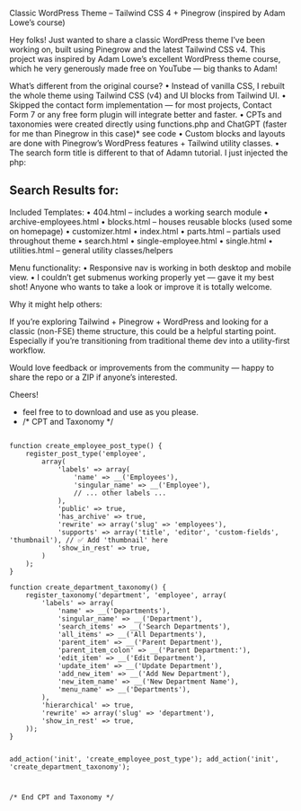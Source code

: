 Classic WordPress Theme – Tailwind CSS 4 + Pinegrow (inspired by Adam Lowe’s course)

Hey folks! Just wanted to share a classic WordPress theme I’ve been working on, built using Pinegrow and the latest Tailwind CSS v4. This project was inspired by Adam Lowe’s excellent WordPress theme course, which he very generously made free on YouTube — big thanks to Adam!

What’s different from the original course?
	•	Instead of vanilla CSS, I rebuilt the whole theme using Tailwind CSS (v4) and UI blocks from Tailwind UI.
	•	Skipped the contact form implementation — for most projects, Contact Form 7 or any free form plugin will integrate better and faster.
	•	CPTs and taxonomies were created directly using functions.php and ChatGPT (faster for me than Pinegrow in this case)* see code
	•	Custom blocks and layouts are done with Pinegrow’s WordPress features + Tailwind utility classes.
	•	The search form title is different to that of Adamn tutorial. I just injected the php:  <h2 class="text-3xl font-bold mb-8">
    Search Results for: <span class="text-red-600"><?php echo esc_html( get_search_query() ); ?></span></h2>

 

Included Templates:
	•	404.html – includes a working search module
	•	archive-employees.html
	•	blocks.html – houses reusable blocks (used some on homepage)
	•	customizer.html
	•	index.html
	•	parts.html – partials used throughout theme
	•	search.html
	•	single-employee.html
	•	single.html
	•	utilities.html – general utility classes/helpers

Menu functionality:
	•	Responsive nav is working in both desktop and mobile view.
	•	I couldn’t get submenus working properly yet — gave it my best shot! Anyone who wants to take a look or improve it is totally welcome.

Why it might help others:

If you’re exploring Tailwind + Pinegrow + WordPress and looking for a classic (non-FSE) theme structure, this could be a helpful starting point. Especially if you’re transitioning from traditional theme dev into a utility-first workflow.

Would love feedback or improvements from the community — happy to share the repo or a ZIP if anyone’s interested.

Cheers!

* feel free to to download and use as you please. 
* /* CPT and Taxonomy */

<code>
function create_employee_post_type() {
    register_post_type('employee',
        array(
            'labels' => array(
                'name' => __('Employees'),
                'singular_name' => __('Employee'),
                // ... other labels ...
            ),
            'public' => true,
            'has_archive' => true,
            'rewrite' => array('slug' => 'employees'),
            'supports' => array('title', 'editor', 'custom-fields', 'thumbnail'), // ✅ Add 'thumbnail' here
            'show_in_rest' => true,
        )
    );
}
</code>
<code>
function create_department_taxonomy() {
    register_taxonomy('department', 'employee', array(
        'labels' => array(
            'name' => __('Departments'),
            'singular_name' => __('Department'),
            'search_items' => __('Search Departments'),
            'all_items' => __('All Departments'),
            'parent_item' => __('Parent Department'),
            'parent_item_colon' => __('Parent Department:'),
            'edit_item' => __('Edit Department'),
            'update_item' => __('Update Department'),
            'add_new_item' => __('Add New Department'),
            'new_item_name' => __('New Department Name'),
            'menu_name' => __('Departments'),
        ),
        'hierarchical' => true,
        'rewrite' => array('slug' => 'department'),
        'show_in_rest' => true,
    ));
}

add_action('init', 'create_employee_post_type');
add_action('init', 'create_department_taxonomy');

/* End CPT and Taxonomy */
</code>

